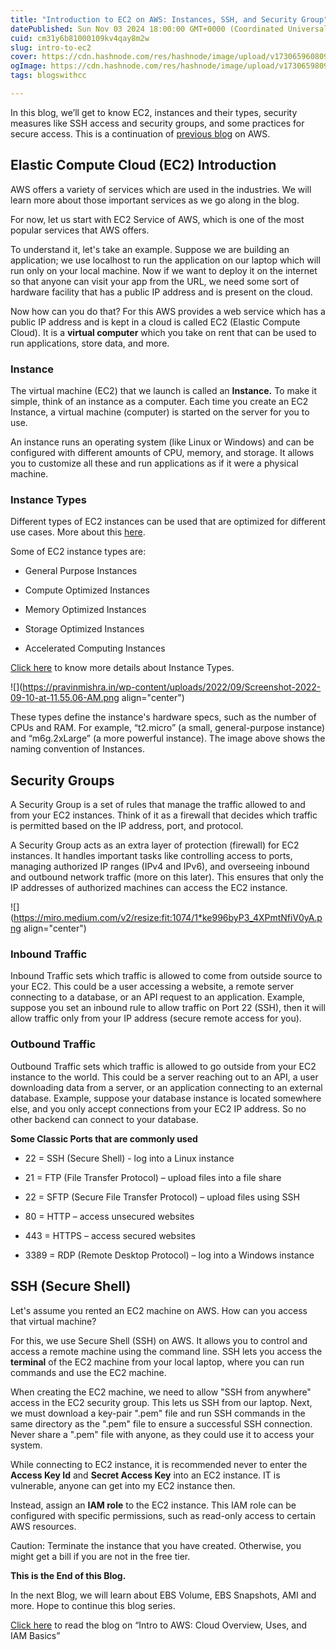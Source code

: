 ```yaml
---
title: "Introduction to EC2 on AWS: Instances, SSH, and Security Group"
datePublished: Sun Nov 03 2024 18:00:00 GMT+0000 (Coordinated Universal Time)
cuid: cm31y6b81000109kv4qay8m2w
slug: intro-to-ec2
cover: https://cdn.hashnode.com/res/hashnode/image/upload/v1730659608090/fc53d5bd-7a84-4d76-8d03-4ecbb483eeae.jpeg
ogImage: https://cdn.hashnode.com/res/hashnode/image/upload/v1730659809667/ef4138d8-ab87-4889-b196-d8da72d28a1d.jpeg
tags: blogswithcc

---
```


In this blog, we’ll get to know EC2, instances and their types, security measures like SSH access and security groups, and some practices for secure access. This is a continuation of [previous blog](https://rawad.hashnode.dev/intro-to-aws) on AWS.

## Elastic Compute Cloud (**EC2) Introduction**

AWS offers a variety of services which are used in the industries. We will learn more about those important services as we go along in the blog.

For now, let us start with EC2 Service of AWS, which is one of the most popular services that AWS offers.

To understand it, let's take an example. Suppose we are building an application; we use localhost to run the application on our laptop which will run only on your local machine. Now if we want to deploy it on the internet so that anyone can visit your app from the URL, we need some sort of hardware facility that has a public IP address and is present on the cloud.

Now how can you do that? For this AWS provides a web service which has a public IP address and is kept in a cloud is called EC2 (Elastic Compute Cloud). It is a **virtual computer** which you take on rent that can be used to run applications, store data, and more.

### Instance

The virtual machine (EC2) that we launch is called an **Instance.** To make it simple, think of an instance as a computer. Each time you create an EC2 Instance, a virtual machine (computer) is started on the server for you to use.

An instance runs an operating system (like Linux or Windows) and can be configured with different amounts of CPU, memory, and storage. It allows you to customize all these and run applications as if it were a physical machine.

### Instance Types

Different types of EC2 instances can be used that are optimized for different use cases. More about this [here](https://aws.amazon.com/ec2/instance-types/).

Some of EC2 instance types are:

* General Purpose Instances
    
* Compute Optimized Instances
    
* Memory Optimized Instances
    
* Storage Optimized Instances
    
* Accelerated Computing Instances
    

[Click here](https://aws.amazon.com/ec2/instance-types/) to know more details about Instance Types.

![](https://pravinmishra.in/wp-content/uploads/2022/09/Screenshot-2022-09-10-at-11.55.06-AM.png align="center")

These types define the instance's hardware specs, such as the number of CPUs and RAM. For example, “t2.micro” (a small, general-purpose instance) and “m6g.2xLarge” (a more powerful instance). The image above shows the naming convention of Instances.

## Security Groups

A Security Group is a set of rules that manage the traffic allowed to and from your EC2 instances. Think of it as a firewall that decides which traffic is permitted based on the IP address, port, and protocol.

A Security Group acts as an extra layer of protection (firewall) for EC2 instances. It handles important tasks like controlling access to ports, managing authorized IP ranges (IPv4 and IPv6), and overseeing inbound and outbound network traffic (more on this later). This ensures that only the IP addresses of authorized machines can access the EC2 instance.

![](https://miro.medium.com/v2/resize:fit:1074/1*ke996byP3_4XPmtNfiV0yA.png align="center")

### Inbound Traffic

Inbound Traffic sets which traffic is allowed to come from outside source to your EC2. This could be a user accessing a website, a remote server connecting to a database, or an API request to an application. Example, suppose you set an inbound rule to allow traffic on Port 22 (SSH), then it will allow traffic only from your IP address (secure remote access for you).

### Outbound Traffic

Outbound Traffic sets which traffic is allowed to go outside from your EC2 instance to the world. This could be a server reaching out to an API, a user downloading data from a server, or an application connecting to an external database. Example, suppose your database instance is located somewhere else, and you only accept connections from your EC2 IP address. So no other backend can connect to your database.

**Some Classic Ports that are commonly used**

* 22 = SSH (Secure Shell) - log into a Linux instance
    
* 21 = FTP (File Transfer Protocol) – upload files into a file share
    
* 22 = SFTP (Secure File Transfer Protocol) – upload files using SSH
    
* 80 = HTTP – access unsecured websites
    
* 443 = HTTPS – access secured websites
    
* 3389 = RDP (Remote Desktop Protocol) – log into a Windows instance
    

## SSH (Secure Shell)

Let's assume you rented an EC2 machine on AWS. How can you access that virtual machine?

For this, we use Secure Shell (SSH) on AWS. It allows you to control and access a remote machine using the command line. SSH lets you access the **terminal** of the EC2 machine from your local laptop, where you can run commands and use the EC2 machine.

When creating the EC2 machine, we need to allow "SSH from anywhere" access in the EC2 security group. This lets us SSH from our laptop. Next, we must download a key-pair ".pem" file and run SSH commands in the same directory as the ".pem" file to ensure a successful SSH connection. Never share a ".pem" file with anyone, as they could use it to access your system.

While connecting to EC2 instance, it is recommended never to enter the **Access Key Id** and **Secret Access Key** into an EC2 instance. IT is vulnerable, anyone can get into my EC2 instance then.

Instead, assign an **IAM role** to the EC2 instance. This IAM role can be configured with specific permissions, such as read-only access to certain AWS resources.

Caution: Terminate the instance that you have created. Otherwise, you might get a bill if you are not in the free tier.

**This is the End of this Blog.**

In the next Blog, we will learn about EBS Volume, EBS Snapshots, AMI and more. Hope to continue this blog series.

[Click here](https://rawad.hashnode.dev/intro-to-aws) to read the blog on “Intro to AWS: Cloud Overview, Uses, and IAM Basics”